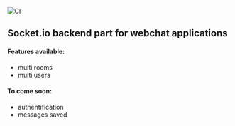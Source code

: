 ![CI](https://github.com/grdnmsz/webchat-backend/workflows/CI/badge.svg?branch=master)
## Socket.io backend part for webchat applications
#### Features available:
- multi rooms
- multi users

#### To come soon:
- authentification 
- messages saved